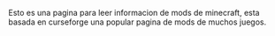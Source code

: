 Esto es una pagina para leer informacion de mods de minecraft, esta basada en curseforge una popular pagina de mods de muchos juegos.
